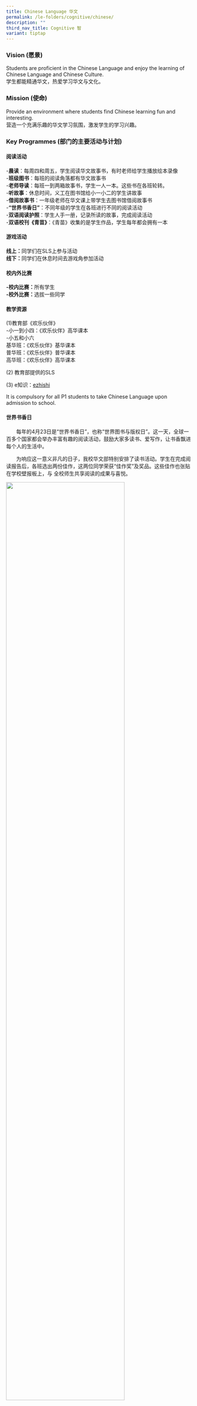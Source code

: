 ```yaml
---
title: Chinese Language 华文
permalink: /le-folders/cognitive/chinese/
description: ""
third_nav_title: Cognitive 智
variant: tiptap
---
```

<h3><strong>Vision (愿景)</strong></h3>
<p>Students are proficient in the Chinese Language and enjoy the learning
of Chinese Language and Chinese Culture.
<br>学生都能精通华文，热爱学习华文与文化。</p>
<h3><strong>Mission (使命)</strong></h3>
<p>Provide an environment where students find Chinese learning fun and interesting.
<br>营造一个充满乐趣的华文学习氛围，激发学生的学习兴趣。</p>
<h3><strong>Key Programmes (部门的主要活动与计划)</strong></h3>
<h4><strong>阅读活动</strong></h4>
<p>-<strong>晨读</strong>：每周四和周五，学生阅读华文故事书，有时老师给学生播放绘本录像
<br>-<strong>班级图书</strong>：每班的阅读角落都有华文故事书
<br>-<strong>老师导读</strong>：每班一到两箱故事书，学生一人一本。这些书在各班轮转。
<br>-<strong>听故事</strong>：休息时间，义工在图书馆给小一小二的学生讲故事
<br>-<strong>借阅故事书</strong>：一年级老师在华文课上带学生去图书馆借阅故事书
<br>-<strong>“世界书香日”</strong>：不同年级的学生在各班进行不同的阅读活动
<br>-<strong>双语阅读护照</strong>：学生人手一册，记录所读的故事，完成阅读活动
<br>-<strong>双语校刊《青苗》</strong>：《青苗》收集的是学生作品，学生每年都会拥有一本</p>
<h4><strong>游戏活动</strong></h4>
<p><strong>线上：</strong>同学们在SLS上参与活动
<br><strong>线下：</strong>同学们在休息时间去游戏角参加活动</p>
<h4><strong>校内外比赛</strong></h4>
<p><strong>-校内比赛：</strong>所有学生
<br><strong>-校外比赛：</strong>选拔一些同学</p>
<h4><strong>教学资源</strong></h4>
<p>(1)教育部《欢乐伙伴》
<br>-小一到小四：《欢乐伙伴》高华课本
<br>-小五和小六
<br>基华班：《欢乐伙伴》基华课本
<br>普华班：《欢乐伙伴》普华课本
<br>高华班：《欢乐伙伴》高华课本</p>
<p>(2) 教育部提供的SLS</p>
<p>(3) e知识：<a href="https://www.ezhishi.com/" rel="noopener noreferrer nofollow" target="_blank">ezhishi</a>
</p>
<p>It is compulsory for all P1 students to take Chinese Language upon admission
to school.</p>
<p></p>
<h4><strong>世界书香日</strong></h4>
<p>&nbsp;&nbsp;&nbsp;&nbsp;&nbsp;&nbsp; 每年的4月23日是“世界书香日”，也称“世界图书与版权日”。这一天，全球一百多个国家都会举办丰富有趣的阅读活动，鼓励大家多读书、爱写作，让书香飘进每个人的生活中。</p>
<p>&nbsp;&nbsp;&nbsp;&nbsp;&nbsp;&nbsp; 为响应这一意义非凡的日子，我校华文部特别安排了读书活动。学生在完成阅读报告后，各班选出两份佳作，这两位同学荣获“佳作奖”及奖品。这些佳作也张贴在学校壁报板上，与
全校师生共享阅读的成果与喜悦。</p>
<div class="isomer-image-wrapper">
<img style="width: 80%;" height="auto" width="100%" alt="" src="/images/.png">
</div>
<p>&nbsp;&nbsp;&nbsp;&nbsp;&nbsp;&nbsp; 新加坡建国总理李光耀先生曾指出：“我们必须成为一个爱读书的民族。”这句名言深刻表达了阅读的重要性。</p>
<p>&nbsp;&nbsp;&nbsp;&nbsp;&nbsp;&nbsp; 书籍点亮心灵，阅读丰富人生。同学们在书的世界里尽情遨游。为了帮助学生养成良好的阅读习惯，学校每天早上特设晨读时间，让孩子们一踏入校园，就沉浸在书香之中。日积月累，他们成长为爱思考、爱学习的小小读书人！</p>
<p></p>
<h4><strong>教育部批准在小六会考（PSLE）中可以使用的字典</strong></h4>
<p>LIST OF APPROVED DICTIONARIES FOR USE IN 2025 PSLE</p>
<p>请点击此<a href="https://file.go.gov.sg/seab-approveddictionaries.pdf" rel="noopener noreferrer nofollow" target="_blank">链接</a>
</p>
<p><strong>华文阅读书单</strong>
</p>
<p>六月假期即将到来，我们特此向您推荐本学段的“假期阅读乐”华文阅读书单。</p>
<p>“假期阅读乐”是推广华文学习委员会（CPCLL）与国家图书馆管理局（NLB）合作推出的项目。项目旨在推广华文阅读，培养学生良好的阅读习惯。</p>
<p>每个学校假期前，我们都会为学校推荐适合学生阅读的华文书籍。你只需打开<a href="/files/Book_Recommendation__CPCLL__Primary_Term_2_2024.pdf" rel="noopener noreferrer nofollow" target="_blank">PDF文件</a>，点击感兴趣的书籍封面，即可了解该书内容并借阅电子书。他们也可以扫描或点击以下二维码登入
Libby网站查看更多电子书推荐。</p>
<h3>Accolades</h3>
<p></p>
<div class="isomer-image-wrapper">
<img style="width: 100%" height="auto" width="100%" alt="" src="/images/2024_____2_Page_1.jpg">
</div>
<div class="isomer-image-wrapper">
<img style="width: 100%" height="auto" width="100%" alt="" src="/images/2024_____2_Page_2.jpg">
</div>
<div class="isomer-image-wrapper">
<img style="width: 100%" height="auto" width="100%" alt="" src="/images/2023______Page_1.jpg">
</div>
<div class="isomer-image-wrapper">
<img style="width: 100%" height="auto" width="100%" alt="" src="/images/2023______Page_2.jpg">
</div>
<p></p>